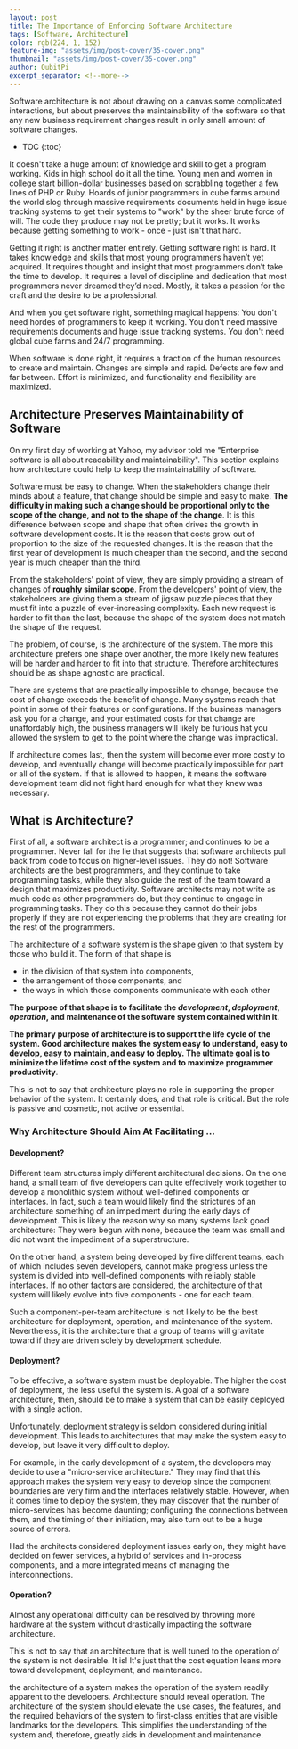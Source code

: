 ```yaml
---
layout: post
title: The Importance of Enforcing Software Architecture
tags: [Software, Architecture]
color: rgb(224, 1, 152)
feature-img: "assets/img/post-cover/35-cover.png"
thumbnail: "assets/img/post-cover/35-cover.png"
author: QubitPi
excerpt_separator: <!--more-->
---
```


Software architecture is not about drawing on a canvas some complicated interactions, but about preserves the
maintainability of the software so that any new business requirement changes result in only small amount of software
changes. 

<!--more-->

* TOC
{:toc}

It doesn't take a huge amount of knowledge and skill to get a program working. Kids in high school do it all the time.
Young men and women in college start billion-dollar businesses based on scrabbling together a few lines of PHP or Ruby.
Hoards of junior programmers in cube farms around the world slog through massive requirements documents held in huge
issue tracking systems to get their systems to "work" by the sheer brute force of will. The code they produce may not be
pretty; but it works. It works because getting something to work - once - just isn't that hard.

Getting it right is another matter entirely. Getting software right is hard. It takes knowledge and skills that most
young programmers haven’t yet acquired. It requires thought and insight that most programmers don’t take the time to
develop. It requires a level of discipline and dedication that most programmers never dreamed they’d need. Mostly, it
takes a passion for the craft and the desire to be a professional.

And when you get software right, something magical happens: You don't need hordes of programmers to keep it working. You
don't need massive requirements documents and huge issue tracking systems. You don't need global cube farms and 24/7
programming.

When software is done right, it requires a fraction of the human resources to create and maintain. Changes are simple
and rapid. Defects are few and far between. Effort is minimized, and functionality and flexibility are maximized.

## Architecture Preserves Maintainability of Software

On my first day of working at Yahoo, my advisor told me "Enterprise software is all about readability and
maintainability". This section explains how architecture could help to keep the maintainability of software.

Software must be easy to change. When the stakeholders change their minds about a feature, that change should be simple
and easy to make. **The difficulty in making such a change should be proportional only to the scope of the change, and
not to the shape of the change**. It is this difference between scope and shape that often drives the growth in software
development costs. It is the reason that costs grow out of proportion to the size of the requested changes. It is the
reason that the first year of development is much cheaper than the second, and the second year is much cheaper than the
third.

From the stakeholders' point of view, they are simply providing a stream of changes of **roughly similar scope**. From
the developers' point of view, the stakeholders are giving them a stream of jigsaw puzzle pieces that they must fit into
a puzzle of ever-increasing complexity. Each new request is harder to fit than the last, because the shape of the system
does not match the shape of the request.

The problem, of course, is the architecture of the system. The more this architecture prefers one shape over another,
the more likely new features will be harder and harder to fit into that structure. Therefore architectures should be as
shape agnostic are practical.

There are systems that are practically impossible to change, because the cost of change exceeds the benefit of change.
Many systems reach that point in some of their features or configurations. If the business managers ask you for a
change, and your estimated costs for that change are unaffordably high, the business managers will likely be furious 
hat you allowed the system to get to the point where the change was impractical.

If architecture comes last, then the system will become ever more costly to develop, and eventually change will become
practically impossible for part or all of the system. If that is allowed to happen, it means the software development
team did not fight hard enough for what they knew was necessary.

## What is Architecture?

First of all, a software architect is a programmer; and continues to be a programmer. Never fall for the lie that
suggests that software architects pull back from code to focus on higher-level issues. They do not! Software architects
are the best programmers, and they continue to take programming tasks, while they also guide the rest of the team toward
a design that maximizes productivity. Software architects may not write as much code as other programmers do, but they
continue to engage in programming tasks. They do this because they cannot do their jobs properly if they are not
experiencing the problems that they are creating for the rest of the programmers.

The architecture of a software system is the shape given to that system by those who build it. The form of that shape is

* in the division of that system into components,
* the arrangement of those components, and
* the ways in which those components communicate with each other

**The purpose of that shape is to facilitate the _development_, _deployment_, _operation_, and maintenance of the
software system contained within it**.

**The primary purpose of architecture is to support the life cycle of the system. Good architecture makes the system
easy to understand, easy to develop, easy to maintain, and easy to deploy. The ultimate goal is to minimize the lifetime
cost of the system and to maximize programmer productivity**.

This is not to say that architecture plays no role in supporting the proper behavior of the system. It certainly does,
and that role is critical. But the role is passive and cosmetic, not active or essential.

### Why Architecture Should Aim At Facilitating ...

#### Development?

Different team structures imply different architectural decisions. On the one hand, a small team of five developers can
quite effectively work together to develop a monolithic system without well-defined components or interfaces. In fact,
such a team would likely find the strictures of an architecture something of an impediment during the early days of
development. This is likely the reason why so many systems lack good architecture: They were begun with none, because
the team was small and did not want the impediment of a superstructure.

On the other hand, a system being developed by five different teams, each of which includes seven developers, cannot
make progress unless the system is divided into well-defined components with reliably stable interfaces. If no other
factors are considered, the architecture of that system will likely evolve into five components - one for each team.

Such a component-per-team architecture is not likely to be the best architecture for deployment, operation, and
maintenance of the system. Nevertheless, it is the architecture that a group of teams will gravitate toward if they are
driven solely by development schedule.

#### Deployment?

To be effective, a software system must be deployable. The higher the cost of deployment, the less useful the system is.
A goal of a software architecture, then, should be to make a system that can be easily deployed with a single action.

Unfortunately, deployment strategy is seldom considered during initial development. This leads to architectures that may
make the system easy to develop, but leave it very difficult to deploy.

For example, in the early development of a system, the developers may decide to use a "micro-service architecture." They
may find that this approach makes the system very easy to develop since the component boundaries are very firm and the
interfaces relatively stable. However, when it comes time to deploy the system, they may discover that the number of
micro-services has become daunting; configuring the connections between them, and the timing of their initiation, may
also turn out to be a huge source of errors.

Had the architects considered deployment issues early on, they might have decided on fewer services, a hybrid of
services and in-process components, and a more integrated means of managing the interconnections.

#### Operation?

Almost any operational difficulty can be resolved by throwing more hardware at the system without drastically impacting
the software architecture.

This is not to say that an architecture that is well tuned to the operation of the system is not desirable. It is! It's
just that the cost equation leans more toward development, deployment, and maintenance.

the architecture of a system makes the operation
of the system readily apparent to the developers. Architecture should reveal operation.
The architecture of the system should elevate the use cases, the features, and the
required behaviors of the system to first-class entities that are visible landmarks for the
developers. This simplifies the understanding of the system and, therefore, greatly aids
in development and maintenance.